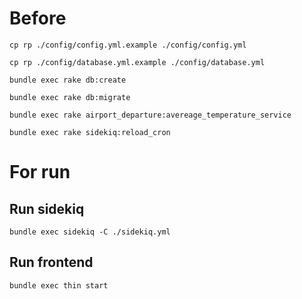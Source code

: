 # Before

`cp rp ./config/config.yml.example ./config/config.yml`

`cp rp ./config/database.yml.example ./config/database.yml`



`bundle exec rake db:create`

`bundle exec rake db:migrate`

`bundle exec rake airport_departure:avereage_temperature_service`

`bundle exec rake sidekiq:reload_cron`

# For run

## Run sidekiq

`bundle exec sidekiq -C ./sidekiq.yml`

## Run frontend

`bundle exec thin start`
